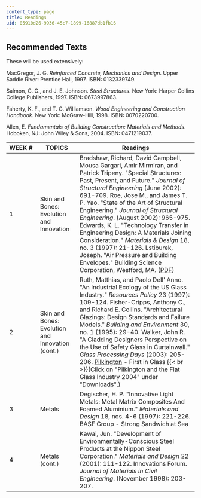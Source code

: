 ```yaml
---
content_type: page
title: Readings
uid: 05910d26-9936-45c7-1899-16887db1fb16
---
```


Recommended Texts
-----------------

These will be used extensively:

MacGregor, J. G. _Reinforced Concrete, Mechanics and Design_. Upper Saddle River: Prentice Hall, 1997. ISBN: 0132339749.

Salmon, C. G., and J. E. Johnson. _Steel Structures_. New York: Harper Collins College Publishers, 1997. ISBN: 0673997863.

Faherty, K. F., and T. G. Williamson. _Wood Engineering and Construction Handbook_. New York: McGraw-Hill, 1998. ISBN: 0070220700.

Allen, E. _Fundamentals of Building Construction: Materials and Methods_. Hoboken, NJ: John Wiley & Sons, 2004. ISBN: 0471219037.

| WEEK #  | TOPICS | Readings |
| --- | --- | --- |
| 1 | Skin and Bones: Evolution and Innovation | Bradshaw, Richard, David Campbell, Mousa Gargari, Amir Mirmiran, and Patrick Tripeny. "Special Structures: Past, Present, and Future." _Journal of Structural Engineering_ (June 2002): 691-709. Roe, Jose M., and James T. P. Yao. "State of the Art of Structural Engineering." _Journal of Structural Engineering_. (August 2002): 965-975. Edwards, K. L. "Technology Transfer in Engineering Design: A Materials Joining Consideration." _Materials & Design_ 18, no. 3 (1997): 21-126. Lstiburek, Joseph. "Air Pressure and Building Envelopes." Building Science Corporation, Westford, MA. ([PDF](http://www.buildingscience.com/documents/reports/rr-9905-air-pressure-and-building-envelopes)) |
| 2 | Skin and Bones: Evolution and Innovation (cont.) | Ruth, Matthias, and Paolo Dell' Anno. "An Industrial Ecology of the US Glass Industry." _Resources Policy_ 23 (1997): 109-124. Fisher-Cripps, Anthony C., and Richard E. Collins. "Architectural Glazings: Design Standards and Failure Models." _Building and Environment_ 30, no. 1 (1995): 29-40. Walker, John R. "A Cladding Designers Perspective on the Use of Safety Glass in Curtainwall." _Glass Processing Days_ (2003): 205-206. [Pilkington](http://www.pilkington.com/) - First in Glass  {{< br >}}(Click on "Pilkington and the Flat Glass Industry 2004" under "Downloads".) |
| 3 | Metals | Degischer, H. P. "Innovative Light Metals: Metal Matrix Composites And Foamed Aluminium." _Materials and Design_ 18, nos. 4-6 (1997): 221-226. BASF Group - Strong Sandwich at Sea |
| 4 | Metals (cont.) | Kawai, Jun. "Development of Environmentally-Conscious Steel Products at the Nippon Steel Corporation." _Materials and Design_ 22 (2001): 111-122. Innovations Forum. _Journal of Materials in Civil Engineering_. (November 1998): 203-207.